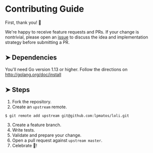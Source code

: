 # Contributing Guide

First, thank you! :tada:

We're happy to receive feature requests and PRs. If your change is nontrivial, please open an [issue](https://github.com/lpmatos/loli/issues/new) to discuss the idea and implementation strategy before submitting a PR.

## ➤ Dependencies

You'll need Go version 1.13 or higher. Follow the directions on http://golang.org/doc/install

## ➤ Steps

1. Fork the repository.
2. Create an `upstream` remote.

```bash
$ git remote add upstream git@github.com:lpmatos/loli.git
```

3. Create a feature branch.
4. Write tests.
5. Validate and prepare your change.
6. Open a pull request against `upstream master`.
7. Celebrate :tada:!
